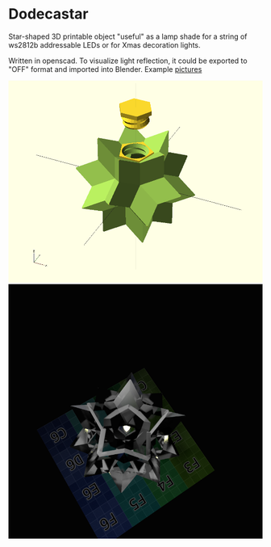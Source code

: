 # Dodecastar

Star-shaped 3D printable object "useful" as a lamp shade
for a string of ws2812b addressable LEDs or for Xmas 
decoration lights.

Written in openscad. To visualize light reflection, it 
could be exported to "OFF" format and imported into Blender.
Example [pictures](/pic/)

![pictures](/pic/dodecastar12.png)
![pictures](/pic/render11-dodecahedron-inside.png)

